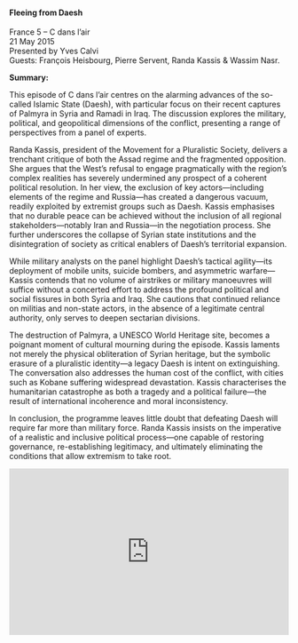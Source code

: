 <h4>Fleeing from Daesh</h4>

France 5 – C dans l’air  
21 May 2015  
Presented by Yves Calvi  
Guests: François Heisbourg, Pierre Servent, Randa Kassis & Wassim Nasr.

<b>Summary:</b>

This episode of C dans l’air centres on the alarming advances of the so-called Islamic State (Daesh), with particular focus on their recent captures of Palmyra in Syria and Ramadi in Iraq. The discussion explores the military, political, and geopolitical dimensions of the conflict, presenting a range of perspectives from a panel of experts.

Randa Kassis, president of the Movement for a Pluralistic Society, delivers a trenchant critique of both the Assad regime and the fragmented opposition. She argues that the West’s refusal to engage pragmatically with the region’s complex realities has severely undermined any prospect of a coherent political resolution. In her view, the exclusion of key actors—including elements of the regime and Russia—has created a dangerous vacuum, readily exploited by extremist groups such as Daesh. Kassis emphasises that no durable peace can be achieved without the inclusion of all regional stakeholders—notably Iran and Russia—in the negotiation process. She further underscores the collapse of Syrian state institutions and the disintegration of society as critical enablers of Daesh’s territorial expansion.

While military analysts on the panel highlight Daesh’s tactical agility—its deployment of mobile units, suicide bombers, and asymmetric warfare—Kassis contends that no volume of airstrikes or military manoeuvres will suffice without a concerted effort to address the profound political and social fissures in both Syria and Iraq. She cautions that continued reliance on militias and non-state actors, in the absence of a legitimate central authority, only serves to deepen sectarian divisions.

The destruction of Palmyra, a UNESCO World Heritage site, becomes a poignant moment of cultural mourning during the episode. Kassis laments not merely the physical obliteration of Syrian heritage, but the symbolic erasure of a pluralistic identity—a legacy Daesh is intent on extinguishing. The conversation also addresses the human cost of the conflict, with cities such as Kobane suffering widespread devastation. Kassis characterises the humanitarian catastrophe as both a tragedy and a political failure—the result of international incoherence and moral inconsistency.

In conclusion, the programme leaves little doubt that defeating Daesh will require far more than military force. Randa Kassis insists on the imperative of a realistic and inclusive political process—one capable of restoring governance, re-establishing legitimacy, and ultimately eliminating the conditions that allow extremism to take root.

<p></p>
<center>
<div style="display: flex; justify-content: center; position:relative;width: 100%;height: 300px;"><iframe
    src="https://iframe.mediadelivery.net/embed/460223/d9b5ce06-e8d9-4f0d-bb0b-e12c485711cd?autoplay=false&loop=false&muted=false&preload=true&responsive=true"
    loading="lazy" style="border:0;height:100%;width: 520px;"
    allow="accelerometer;gyroscope;autoplay;encrypted-media;picture-in-picture;" allowfullscreen="true"></iframe>
</div>
</center>  
<p></p>	
